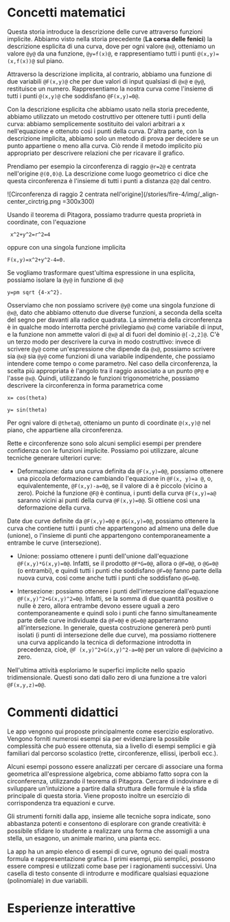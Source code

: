 # Concetti matematici
Questa storia introduce la descrizione delle curve attraverso funzioni implicite. Abbiamo visto nella storia precedente (**La corsa delle fenici**) la descrizione esplicita di una curva, dove per ogni valore `@x@`, otteniamo un valore `@y@` da una funzione, `@y=f(x)@`, e rappresentiamo tutti i punti `@(x,y)= (x,f(x))@` sul piano.

Attraverso la descrizione implicita, al contrario, abbiamo una funzione di due variabili `@F(x,y)@` che per due valori di input qualsiasi di `@x@` e `@y@`, restituisce un numero. Rappresentiamo la nostra curva come l'insieme di tutti i punti `@(x,y)@` che soddisfano `@F(x,y)=0@`.

Con la descrizione esplicita che abbiamo usato nella storia precedente, abbiamo utilizzato un metodo costruttivo per ottenere tutti i punti della curva: abbiamo semplicemente sostituito dei valori arbitrari a x nell'equazione e ottenuto così i punti della curva. D'altra parte, con la descrizione implicita, abbiamo solo un metodo di prova per decidere se un punto appartiene o meno alla curva. Ciò rende il metodo implicito più appropriato per descrivere relazioni che per ricavare il grafico.

Prendiamo per esempio la circonferenza di raggio `@r=2@` e centrata nell'origine `@(0,0)@`. La descrizione come luogo geometrico ci dice che questa circonferenza è l'insieme di tutti i punti a distanza `@2@` dal centro.

![Circonferenza di raggio 2 centrata nell'origine](/stories/fire-4/img/_align-center_circtrig.png =300x300)

Usando il teorema di Pitagora, possiamo tradurre questa proprietà in coordinate, con l'equazione
```AsciiMath
 x^2+y^2=r^2=4
 ```
oppure con una singola funzione implicita

```AsciiMath
F(x,y)=x^2+y^2-4=0.
```
Se vogliamo trasformare quest'ultima espressione in una esplicita, possiamo isolare la `@y@` in funzione di `@x@`
```AsciiMath
y=pm sqrt {4-x^2}.
```
Osserviamo che non possiamo scrivere `@y@` come una singola funzione di `@x@`, dato che abbiamo ottenuto due diverse funzioni, a seconda della scelta del segno per davanti alla radice quadrata. La simmetria della circonferenza è in qualche modo interrotta perché privilegiamo `@x@` come variabile di input, e la funzione non ammette valori di `@x@` al di fuori del dominio `@[-2,2]@`.
C'è un terzo modo per descrivere la curva in modo costruttivo: invece di scrivere `@y@` come un'espressione che dipende da `@x@`, possiamo scrivere sia `@x@` sia `@y@` come funzioni di una variabile indipendente, che possiamo intendere come tempo o come parametro. Nel caso della circonferenza, la scelta più appropriata è l'angolo tra il raggio associato a un punto `@P@` e l'asse `@x@`. Quindi, utilizzando le funzioni trigonometriche, possiamo descrivere la circonferenza in forma parametrica come

```AsciiMath
x= cos(theta)

y= sin(theta)
```

Per ogni valore di `@theta@`, otteniamo un punto di coordinate `@(x,y)@` nel piano, che appartiene alla circonferenza.


Rette e circonferenze sono solo alcuni semplici esempi per prendere confidenza con le funzioni implicite. Possiamo poi utilizzare, alcune tecniche generare ulteriori curve:

* Deformazione: data una curva definita da `@F(x,y)=0@`, possiamo ottenere una piccola deformazione cambiando l'equazione in `@F(x, y)=a @`, o, equivalentemente, `@F(x,y)-a=0@`, se il valore di a è piccolo (vicino a zero). Poiché la funzione `@F@` è continua, i punti della curva `@F(x,y)=a@` saranno vicini ai punti della curva `@F(x,y)=0@`. Si ottiene così una deformazione della curva.

Date due curve definite da `@F(x,y)=0@` e `@G(x,y)=0@`, possiamo ottenere la curva che contiene tutti i punti che appartengono ad almeno una delle due (unione), o l'insieme di punti che appartengono contemporaneamente a entrambe le curve (intersezione).

* Unione: possiamo ottenere i punti dell'unione dall'equazione `@F(x,y)*G(x,y)=0@`. Infatti, se il prodotto `@F*G=0@`, allora o `@F=0@`, o `@G=0@` (o entrambi), e quindi tutti i punti che soddisfano `@F=0@` fanno parte della nuova curva, così come anche tutti i punti che soddisfano `@G=0@`.

* Intersezione: possiamo ottenere i punti dell'intersezione dall'equazione `@F(x,y)^2+G(x,y)^2=0@`. Infatti, se la somma di due quantità positive o nulle è zero, allora entrambe devono essere uguali a zero contemporaneamente e quindi solo i punti che fanno simultaneamente parte delle curve individuate da `@F=0@` e `@G=0@` apparterranno all'intersezione. In generale, questa costruzione genererà però punti isolati (i punti di intersezione delle due curve), ma possiamo riottenere una curva applicando la tecnica di deformazione introdotta in precedenza, cioè, `@F (x,y)^2+G(x,y)^2-a=0@` per un valore di `@a@`vicino a zero.

Nell'ultima attività esploriamo le superfici implicite nello spazio tridimensionale. Questi sono dati dallo zero di una funzione a tre valori `@F(x,y,z)=0@`.



# Commenti didattici
Le app vengono qui proposte principalmente come esercizio esplorativo. Vengono forniti numerosi esempi sia per evidenziare la possibile complessità che può essere ottenuta, sia a livello di esempi semplici e già familiari dal percorso scolastico (rette, circonferenze, ellissi, iperboli ecc.).

Alcuni esempi possono essere analizzati per cercare di associare una forma geometrica all'espressione algebrica, come abbiamo fatto sopra con la circonferenza, utilizzando il teorema di Pitagora. Cercare di indovinare e di sviluppare un'intuizione a partire dalla struttura delle formule è la sfida principale di questa storia. Viene proposto inoltre un esercizio di corrispondenza tra equazioni e curve.

Gli strumenti forniti dalla app, insieme alle tecniche sopra indicate, sono abbastanza potenti e consentono di esplorare con grande creatività: è possibile sfidare lo studente a realizzare una forma che assomigli a una stella, un esagono, un animale marino, una pianta ecc.

La app ha un ampio elenco di esempi di curve, ognuno dei quali mostra formula e rappresentazione grafica. I primi esempi, più semplici, possono essere compresi e utilizzati come base per i ragionamenti successivi. Una casella di testo consente di introdurre e modificare qualsiasi equazione (polinomiale) in due variabili.

# Esperienze interattive

